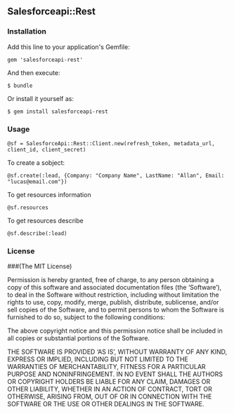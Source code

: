 ## Salesforceapi::Rest

### Installation

Add this line to your application's Gemfile:

    gem 'salesforceapi-rest'

And then execute:

    $ bundle

Or install it yourself as:

    $ gem install salesforceapi-rest

### Usage

    @sf = SalesforceApi::Rest::Client.new(refresh_token, metadata_url, client_id, client_secret)

To create a sobject:

    @sf.create(:lead, {Company: "Company Name", LastName: "Allan", Email: "lucas@email.com"})

To get resources information

    @sf.resources

To get resources describe

    @sf.describe(:lead)

### License

###(The MIT License)

  Permission is hereby granted, free of charge, to any person obtaining a copy of this software and associated documentation files (the ‘Software’), to deal in the Software without restriction, including without limitation the rights to use, copy, modify, merge, publish, distribute, sublicense, and/or sell copies of the Software, and to permit persons to whom the Software is furnished to do so, subject to the following conditions:

  The above copyright notice and this permission notice shall be included in all copies or substantial portions of the Software.

  THE SOFTWARE IS PROVIDED ‘AS IS’, WITHOUT WARRANTY OF ANY KIND, EXPRESS OR IMPLIED, INCLUDING BUT NOT LIMITED TO THE WARRANTIES OF MERCHANTABILITY, FITNESS FOR A PARTICULAR PURPOSE AND NONINFRINGEMENT. IN NO EVENT SHALL THE AUTHORS OR COPYRIGHT HOLDERS BE LIABLE FOR ANY CLAIM, DAMAGES OR OTHER LIABILITY, WHETHER IN AN ACTION OF CONTRACT, TORT OR OTHERWISE, ARISING FROM, OUT OF OR IN CONNECTION WITH THE SOFTWARE OR THE USE OR OTHER DEALINGS IN THE SOFTWARE.
